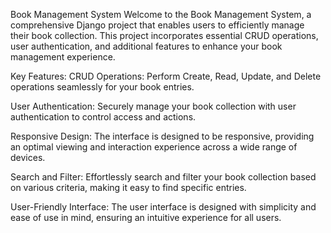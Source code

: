 Book Management System
Welcome to the Book Management System, a comprehensive Django project that enables users to efficiently manage their book collection. This project incorporates essential CRUD operations, user authentication, and additional features to enhance your book management experience.

Key Features:
CRUD Operations: Perform Create, Read, Update, and Delete operations seamlessly for your book entries.

User Authentication: Securely manage your book collection with user authentication to control access and actions.

Responsive Design: The interface is designed to be responsive, providing an optimal viewing and interaction experience across a wide range of devices.

Search and Filter: Effortlessly search and filter your book collection based on various criteria, making it easy to find specific entries.

User-Friendly Interface: The user interface is designed with simplicity and ease of use in mind, ensuring an intuitive experience for all users.
